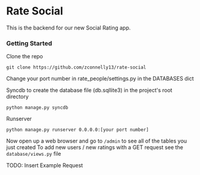 Rate Social
===========

This is the backend for our new Social Rating app.

### Getting Started
Clone the repo

```
git clone https://github.com/zconnelly13/rate-social
```

Change your port number in rate\_people/settings.py in the DATABASES dict

Syncdb to create the database file (db.sqllite3) in the project's root directory

```
python manage.py syncdb
```

Runserver

```
python manage.py runserver 0.0.0.0:[your port number]
```

Now open up a web browser and go to ```/admin``` to see all of the tables you just created
To add new users / new ratings with a GET request see the ```database/views.py``` file 

TODO: Insert Example Request
